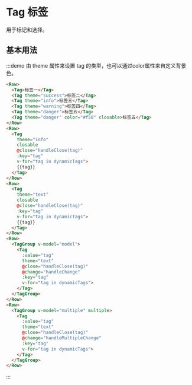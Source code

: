 # Tag 标签

用于标记和选择。

## 基本用法

:::demo 由 theme 属性来设置 tag 的类型，也可以通过color属性来自定义背景色。

```html
<Row>
  <Tag>标签一</Tag>
  <Tag theme="success">标签二</Tag>
  <Tag theme="info">标签三</Tag>
  <Tag theme="warning">标签四</Tag>
  <Tag theme="danger">标签五</Tag>
  <Tag theme="danger" color="#f50" closable>标签五</Tag>
</Row>
<Row>
  <Tag
    theme="info"
    closable
    @close="handleClose(tag)"
    :key="tag"
    v-for="tag in dynamicTags">
    {{tag}}
  </Tag>
</Row>
<Row>
  <Tag
    theme="text"
    closable
    @close="handleClose(tag)"
    :key="tag"
    v-for="tag in dynamicTags">
    {{tag}}
  </Tag>
</Row>
<Row>
  <TagGroup v-model="model">
    <Tag
      :value="tag"
      theme="text"
      @close="handleClose(tag)"
      @change="handleChange"
      :key="tag"
      v-for="tag in dynamicTags">
    </Tag>
  </TagGroup>
</Row>
<Row>
  <TagGroup v-model="multiple" multiple>
    <Tag
      :value="tag"
      theme="text"
      @close="handleClose(tag)"
      @change="handleMultipleChange"
      :key="tag"
      v-for="tag in dynamicTags">
    </Tag>
  </TagGroup>
</Row>
```
:::

<script>
  import Row from '@/components/row';
  import TagGroup from '@/components/tag-group';
  import Tag from '@/components/tag';

  export default {
    components: {
      Row,
      Tag,
      TagGroup,
    },
    data() {
      return {
        model: '标签一',
        multiple: ['标签一'],
        dynamicTags: ['标签一', '标签二', '标签三', '标签四', '标签五'],
      };
    },
    methods: {
      handleClose(tag) {
        this.dynamicTags.splice(this.dynamicTags.indexOf(tag), 1);
      },
      handleChange(val) {
        this.model = val;
      },
      handleMultipleChange(val) {
        this.multiple = val;
      },
    },
  };
</script>